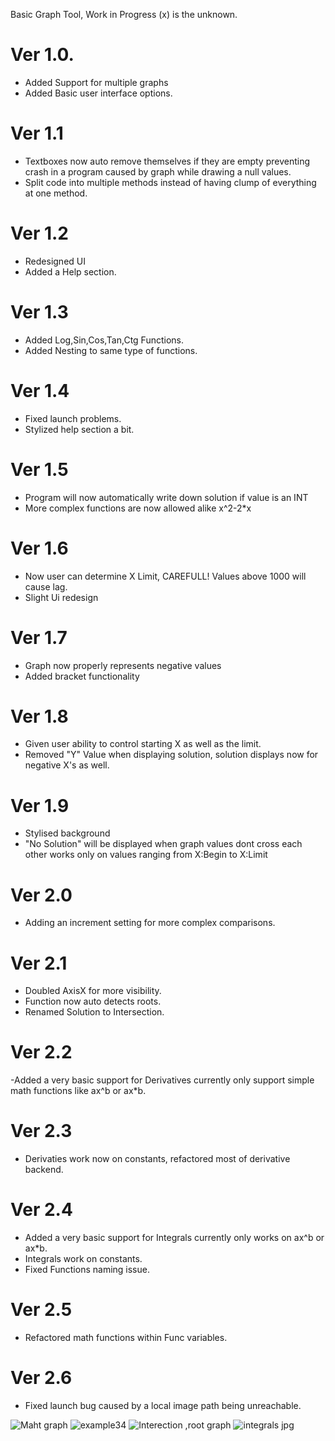 Basic Graph Tool, Work in Progress (x) is the unknown.

# Ver 1.0.
- Added Support for multiple graphs
- Added Basic user interface options.

# Ver 1.1
- Textboxes now auto remove themselves if they are empty preventing crash in a program caused by graph while drawing a null values.
- Split code into multiple methods instead of having clump of everything at one method.

# Ver 1.2
- Redesigned UI
- Added a Help section.

# Ver 1.3
- Added Log,Sin,Cos,Tan,Ctg Functions.
- Added Nesting to same type of functions.

# Ver 1.4
- Fixed launch problems.
- Stylized help section a bit.

# Ver 1.5
- Program will now automatically write down solution if value is an INT
- More complex functions are now allowed alike x^2-2*x 

# Ver 1.6
- Now user can determine X Limit, CAREFULL! Values above 1000 will cause lag.
- Slight Ui redesign

# Ver 1.7
- Graph now properly represents negative values
- Added bracket functionality

# Ver 1.8
- Given user ability to control starting X as well as the limit.
- Removed "Y" Value when displaying solution, solution displays now for negative X's as well.

# Ver 1.9
- Stylised background
- "No Solution" will be displayed when graph values dont cross each other works only on  values ranging from X:Begin to X:Limit

# Ver 2.0
- Adding an increment setting for more complex comparisons.

# Ver 2.1
- Doubled AxisX for more visibility.
- Function now auto detects roots.
- Renamed Solution to Intersection.

# Ver 2.2 
 -Added a very basic support for Derivatives currently only support simple math functions like ax^b or ax*b.

# Ver 2.3
- Derivaties work now on constants, refactored most of derivative backend.

# Ver 2.4
- Added a very basic support for Integrals currently only  works on ax^b or ax*b.
- Integrals work on constants.
- Fixed Functions naming issue. 

# Ver 2.5
- Refactored math functions within Func variables.

# Ver 2.6 
- Fixed launch bug caused by a local image path being unreachable.
  

![Maht graph](https://user-images.githubusercontent.com/107455395/191099910-d6e87231-c76a-452c-94fd-6e63b7272b21.JPG)
![example34](https://user-images.githubusercontent.com/107455395/191142931-9938dea8-661d-456d-bdb7-de8e8d1d23fc.JPG)
![Interection ,root graph](https://user-images.githubusercontent.com/107455395/191730120-60f57909-f14e-4da9-8cfd-37aced4500ca.JPG)
![integrals jpg](https://user-images.githubusercontent.com/107455395/192199101-dec35e30-4459-4085-bb89-0364008655ac.JPG)
